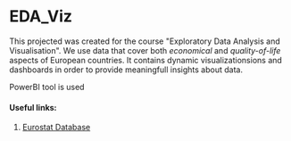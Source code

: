 # EDA_Viz

This projected was created for the course "Exploratory Data Analysis and Visualisation". 
We use data that cover both *economical* and *quality-of-life* aspects of European countries.
It contains dynamic visualizationsions and dashboards in order to provide meaningfull insights about data.  

PowerBI tool is used  

#### Useful links:
1. [Eurostat Database](https://ec.europa.eu/eurostat/data/database)
